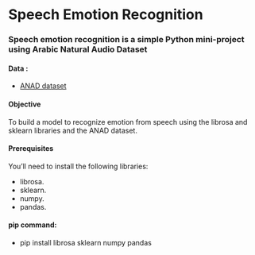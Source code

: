 # Speech Emotion Recognition
### Speech emotion recognition is a simple Python mini-project using Arabic Natural Audio Dataset
#### Data : 
 - [ANAD dataset](https://www.kaggle.com/suso172/arabic-natural-audio-dataset) 

#### Objective
  To build a model to recognize emotion from speech using the librosa and sklearn libraries and the ANAD dataset.


#### Prerequisites
  You’ll need to install the following libraries:
  - librosa.
  - sklearn.
  - numpy.
  - pandas.
  
  
#### pip command:
  - pip install librosa sklearn numpy pandas


